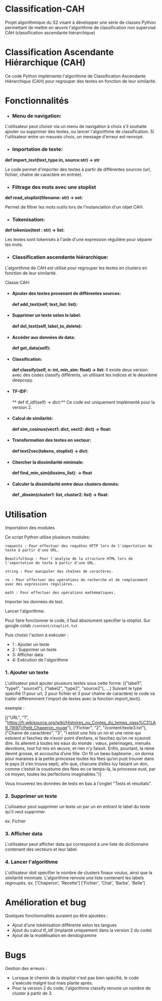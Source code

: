 # Classification-CAH
Projet algorithmique du S2 visant à développer une série de classes Python permettant de mettre en œuvre l'algorithme de classification non supervisé CAH (classification ascendante hiérarchique)

# Classification Ascendante Hiérarchique (CAH)

Ce code Python implémente l'algorithme de Classification Ascendante Hiérarchique (CAH) pour regrouper des textes en fonction de leur similarité.

# Fonctionnalités

* ### Menu de navigation:
L'utilisateur peut choisir via un menu de navigation à choix s'il souhaite ajouter ou supprimer des textes, ou lancer l'algorithme de classification. Si l'utilisateur entre un mauvais choix, un message d'erreur est renvoyé.

* ### Importation de texte:
**def import_text(text_type:in, source:str) -> str**

Le code permet d'importer des textes à partir de différentes sources (url, fichier, chaîne de caractère en entrée).

* ### Filtrage des mots avec une stoplist
**def read_stoplist(filename: str) -> set:**

Permet de filtrer les mots outils lors de l'instanciation d'un objet CAH.

* ### Tokenisation:
**def tokenize(text : str) -> list:**

Les textes sont tokenisés à l'aide d'une expression régulière pour séparer les mots.


* ### Classification ascendante hiérarchique: 

L'algorithme de CAH est utilisé pour regrouper les textes en clusters en fonction de leur similarité.

Classe CAH: 

* #### Ajouter des textes provenant de différentes sources:
    **def add_text(self, text_list: list):**

* #### Supprimer un texte selon le label:
    **def del_text(self, label_to_delete):**

* #### Accéder aux données de data:
    **def get_data(self):**

* #### Classification:
    **def classify(self, n: int, min_sim: float) -> list:**
Il existe deux version avec des codes classify différents, un utilisant les indices et le deuxième deepcopy.

* #### TF-IDF:
    ** def tf_idf(self) -> dict:**
Ce code est uniquement implémenté pour la version 2.


* #### Calcul de similarité:

    **def sim_cosinus(vect1: dict, vect2: dict) -> float:** 

* #### Transformation des textes en vecteur:

    **def text2vec(tokens, stoplist) -> dict:**

* #### Chercher la dissimilarité minimale:
    **def find_min_sim(dissims_list): -> float**

* #### Calculer la dissimilarité entre deux clusters donnés:
    **def _dissim(cluster1: list, cluster2: list) -> float:**

# Utilisation

Importation des modules

Ce script Python utilise plusieurs modules:

    requests : Pour effectuer des requêtes HTTP lors de l'importation de texte à partir d'une URL.

    BeautifulSoup : Pour l'analyse de la structure HTML lors de l'importation de texte à partir d'une URL.

    string : Pour manipuler des chaînes de caractères.

    re : Pour effectuer des opérations de recherche et de remplacement avec des expressions régulières.
    
    math : Pour effectuer des opérations mathématiques.

Importer les données de test.

Lancer l'algorithme.

Pour faire fonctionner le code, il faut absolument spécifier la stoplist. Sur google colab ```/content/stoplist.txt```

Puis choisir l'action à exécuter : 
* 1 : Ajouter un texte
* 2 : Supprimer un texte
* 3: Afficher data
* 4: Exécution de l'algorithme

### 1. Ajouter un texte

L'utilisateur peut ajouter plusieurs textes sous cette forme:
[("label1", "type1", "source1"), ("label2", "type2", "source2"), ...] Suivant le type spécifié (1 pour url, 2 pour fichier et 3 pour chaîne de caractère) le code va traiter différemment l'import de textes avec la fonction import_text().

exemple : 


[("URL", "1", "https://fr.wikisource.org/wiki/Histoires_ou_Contes_du_temps_pass%C3%A9_(1697)/Petit_Chaperon_rouge"), ("Fichier", "2", "/content/texte3.txt"), ("Chaine de caractères", "3", "l estoit une fois un roi et une reine qui estoient si faschez de n’avoir point d’enfans, si faschez qu’on ne sçauroit dire. Ils allerent à toutes les eaux du monde : vœux, pelerinages, menuës devotions, tout fut mis en œuvre, et rien n’y faisoit. Enfin, pourtant, la reine devint grosse, et accoucha d’une fille. On fit un beau baptesme ; on donna pour maraines à la petite princesse toutes les fées qu’on pust trouver dans le pays (il s’en trouva sept), afin que, chacune d’elles luy faisant un don, comme c’estoit la coustume des fées en ce temps-là, la princesse eust, par ce moyen, toutes les perfections imaginables.")]

Vous trouverez les données de tests en bas à l'onglet "Tests et résultats".

### 2. Supprimer un texte

L'uilisateur peut supprimer un texte un par un en entrant le label du texte qu'il veut supprimer.

ex. Fichier

### 3. Afficher data
L'utilisateur peut afficher data qui correspond à une liste de dictionnaire contenant des vecteurs et leur label.

### 4. Lancer l'algorithme

L'utilisateur doit spécifier le nombre de clusters finaux voulus, ainsi que la similarité minimale.
L'algorithme renvoie une liste contenant les labels regroupés.
ex. 
['Chaperon', 'Recette']
['Fichier', 'Chat', 'Barbe', 'Belle']

# Amélioration et bug 

Quelques fonctionnalités auraient pu être ajoutées : 

* Ajout d'une tokénisation différente selon les langues
* Ajout du calcul tf_idf (implanté uniquement dans la version 2 du code)
* Ajout de la modélisation en dendogramme 

# Bugs
Gestion des erreurs : 
* Lorsque le chemin de la stoplist n'est pas bien spécifié, le code s'exécute malgré tout mais plante après.
* Pour la version 2 du code, l'algorithme classify renvoie un nombre de cluster à partir de 3.
